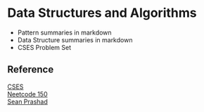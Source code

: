 # Data Structures and Algorithms
- Pattern summaries in markdown
- Data Structure summaries in markdown
- CSES Problem Set

## Reference
[CSES](https://cses.fi/) \
[Neetcode 150](https://neetcode.io/roadmap) \
[Sean Prashad](https://seanprashad.com/leetcode-patterns/)
